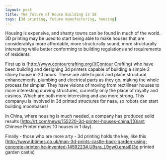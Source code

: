 ```yaml
---
layout: post
title: The future of House Building is 3d
tags: [3d printing, future manufacturing, housing]
---
```

Housing is expensive, and shanty towns can be found in much of the world. 3D printing may be used to start being able to make houses that are considerablyu more affordable, more structurally sound, more structurally interesting while better conforming to building regulations and requirements of residents.

First up is [http://www.contourcrafting.org/](Contour Crafting) who have been building and designing 3d printers capable of building a simple 2 storey house in 20 hours. These are able to pick and place structural enhancements, plumbing and electrical parts as they go, making the whole process far simpler. They have visions of moving from rectilinear houses to more interesting curving structures, currently only the place of royalty and casinos. Which are both more interesting and aso more strong. This companyu is involved in 3d printed structures for nasa, so robots can start building moonbases!

In China, where housing is much needed, a company has produced solid results [http://rt.com/news/155220-3d-printer-houses-china/](Giant Chinese Printer makes 10 houses in 1 day).

Finally - those who are more arty - 3d printing holds the key, like this
[http://www.ibtimes.co.uk/man-3d-prints-castle-back-garden-using-concrete-printer-he-invented-1459223#.U9sra_L9gw0.email](3d printed garden castle)
